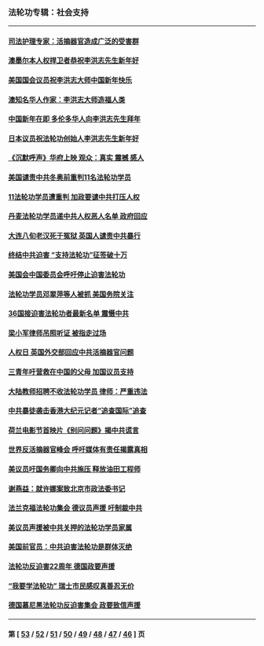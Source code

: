 ### 法轮功专辑：社会支持
---
#### [司法护理专家：活摘器官造成广泛的受害群](../../pages/nf4386/n13570425.md?02130430) 
#### [澳墨尔本人权捍卫者恭祝李洪志先生新年好](../../pages/nf4386/n13556164.md?02130430) 
#### [美国国会议员祝李洪志大师中国新年快乐](../../pages/nf4386/n13554208.md?02130430) 
#### [澳知名华人作家：李洪志大师造福人类](../../pages/nf4386/n13552049.md?02130430) 
#### [中国新年在即 多伦多华人向李洪志先生拜年](../../pages/nf4386/n13531756.md?02130430) 
#### [日本议员祝法轮功创始人李洪志先生新年好](../../pages/nf4386/n13543228.md?02130430) 
#### [《沉默呼声》华府上映 观众：真实 震撼 感人](../../pages/nf4386/n13524739.md?02130430) 
#### [美国谴责中共冬奥前重判11名法轮功学员](../../pages/nf4386/n13521806.md?02130430) 
#### [11法轮功学员遭重判 加政要谴中共打压人权](../../pages/nf4386/n13521294.md?02130430) 
#### [丹麦法轮功学员递中共人权恶人名单 政府回应](../../pages/nf4386/n13497482.md?02130430) 
#### [大连八旬老汉死于冤狱 英国人谴责中共暴行](../../pages/nf4386/n13480118.md?02130430) 
#### [终结中共迫害 “支持法轮功”征签破十万](../../pages/nf4386/n13471084.md?02130430) 
#### [美国会中国委员会呼吁停止迫害法轮功](../../pages/nf4386/n13465411.md?02130430) 
#### [法轮功学员邓翠萍等人被抓 美国务院关注](../../pages/nf4386/n13451524.md?02130430) 
#### [36国接迫害法轮功者最新名单 震慑中共](../../pages/nf4386/n13445909.md?02130430) 
#### [梁小军律师吊照听证 被指走过场](../../pages/nf4386/n13437662.md?02130430) 
#### [人权日 英国外交部回应中共活摘器官问题](../../pages/nf4386/n13430243.md?02130430) 
#### [三青年吁营救在中国的父母 加国议员支持](../../pages/nf4386/n13429744.md?02130430) 
#### [大陆教师招聘不收法轮功学员 律师：严重违法](../../pages/nf4386/n13365839.md?02130430) 
#### [中共暴徒袭击香港大纪元记者“追查国际”追查](../../pages/nf4386/n13343404.md?02130430) 
#### [荷兰电影节首映片《别问问题》揭中共谎言](../../pages/nf4386/n13321179.md?02130430) 
#### [世界反活摘器官峰会 呼吁媒体有责任揭露真相](../../pages/nf4386/n13264475.md?02130430) 
#### [美议员吁国务卿向中共施压 释放油田工程师](../../pages/nf4386/n13233845.md?02130430) 
#### [谢燕益：就许娜案致北京市政法委书记](../../pages/nf4386/n13182701.md?02130430) 
#### [法兰克福法轮功集会 德议员声援 吁制裁中共](../../pages/nf4386/n13175975.md?02130430) 
#### [美议员声援被中共关押的法轮功学员家属](../../pages/nf4386/n13158310.md?02130430) 
#### [美国前官员：中共迫害法轮功是群体灭绝](../../pages/nf4386/n13157750.md?02130430) 
#### [法轮功反迫害22周年 德国政要声援](../../pages/nf4386/n13143632.md?02130430) 
#### [“我要学法轮功” 瑞士市民感叹真善忍无价](../../pages/nf4386/n13129633.md?02130430) 
#### [德国慕尼黑法轮功反迫害集会 政要致信声援](../../pages/nf4386/n13129148.md?02130430) 

---
#### 第 [ [53](./53.md?02130430) / [52](./52.md?02130430) / [51](./51.md?02130430) / [50](./50.md?02130430) / [49](./49.md?02130430) / [48](./48.md?02130430) / [47](./47.md?02130430) / [46](./46.md?02130430) ] 页
